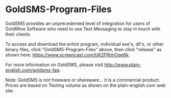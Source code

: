 # GoldSMS-Program-Files

GoldSMS provides an unprecedented level of integration for users of GoldMine Software who need to use Text Messaging to stay in touch with their clients.

To access and download the entire program, individual exe's, dll's, or other binary files, click "GoldSMS-Program-Files" above, then click "release" as shown here: https://www.screencast.com/t/K2FRtmOqe6k. 

For more information on GoldSMS, please visit http://www.plain-english.com/goldsms-faq.

Note: GoldSMS is not freeware or shareware... it is a commercial product. Prices are based on Texting volume as shown on the plain-english.com web site.
